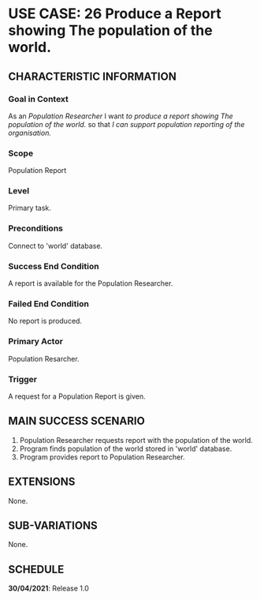 # USE CASE: 26 Produce a Report showing The population of the world.

## CHARACTERISTIC INFORMATION

### Goal in Context

As an *Population  Researcher* I want *to produce a report showing The population of the world.* so that *I can support population reporting of the organisation.*

### Scope

Population Report

### Level

Primary task.

### Preconditions

Connect to 'world' database.

### Success End Condition

A report is available for the Population Researcher.

### Failed End Condition

No report is produced.

### Primary Actor

Population Resarcher.

### Trigger

A request for a Population Report is given.

## MAIN SUCCESS SCENARIO

1. Population Researcher requests report with the population of the world.
2. Program finds population of the world stored in 'world' database.
3. Program provides report to Population Researcher.

## EXTENSIONS

None.

## SUB-VARIATIONS

None.

## SCHEDULE

**30/04/2021**: Release 1.0
